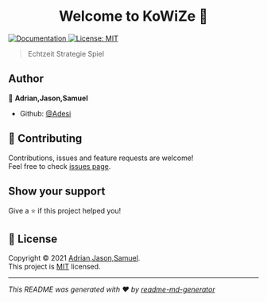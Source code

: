 <h1 align="center">Welcome to KoWiZe 👋</h1>
<p>
  <a href="https://github.com/Adesii/KoWiZe/wiki" target="_blank">
    <img alt="Documentation" src="https://img.shields.io/badge/documentation-yes-brightgreen.svg" />
  </a>
  <a href="https://github.com/Adesii/KoWiZe/blob/master/LICENSE" target="_blank">
    <img alt="License: MIT" src="https://img.shields.io/badge/License-MIT-yellow.svg" />
  </a>
</p>

> Echtzeit Strategie Spiel

## Author

👤 **Adrian,Jason,Samuel**

* Github: [@Adesi](https://github.com/Adesi)

## 🤝 Contributing

Contributions, issues and feature requests are welcome!<br />Feel free to check [issues page](https://github.com/Adesii/KoWiZe/issues). 

## Show your support

Give a ⭐️ if this project helped you!

## 📝 License

Copyright © 2021 [Adrian,Jason,Samuel](https://github.com/Adesi).<br />
This project is [MIT](https://github.com/Adesii/KoWiZe/blob/master/LICENSE) licensed.

***
_This README was generated with ❤️ by [readme-md-generator](https://github.com/kefranabg/readme-md-generator)_